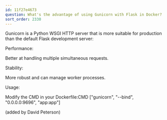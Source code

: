 ```yaml
---
id: 11f27e4673
question: What's the advantage of using Gunicorn with Flask in Docker?
sort_order: 2330
---
```


Gunicorn is a Python WSGI HTTP server that is more suitable for production than the default Flask development server:

Performance:

Better at handling multiple simultaneous requests.

Stability:

More robust and can manage worker processes.

Usage:

Modify the CMD in your Dockerfile:CMD ["gunicorn", "--bind", "0.0.0.0:9696", "app:app"]

(added by David Peterson)

